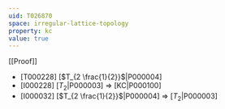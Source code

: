 ```yaml
---
uid: T026870
space: irregular-lattice-topology
property: kc
value: true
---
```

[[Proof]]

* [T000228] [$T_{2 \frac{1}{2}}$|P000004]
* [I000228] [$T_2$|P000003] => [KC|P000100]
* [I000032] [$T_{2 \frac{1}{2}}$|P000004] => [$T_2$|P000003]

